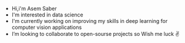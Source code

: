 * Hi,i'm Asem Saber
* I'm interested in data science 
* I'm currently working on improving my skills in deep learning for computer vision applications
* I’m looking to collaborate to open-sourse projects so Wish me luck ✌
